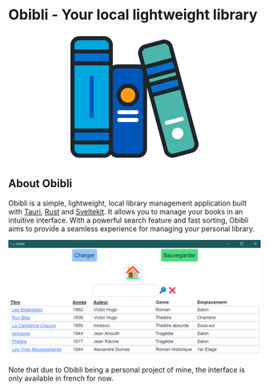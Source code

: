 # Obibli - Your local lightweight library

<div align="center">
  <img src="src-tauri/icons/128x128@2x.png" />
</div>

## About Obibli

Obibli is a simple, lightweight, local library management application built with [Tauri](https://tauri.app/), [Rust](https://www.rust-lang.org/) and [Sveltekit](https://kit.svelte.dev/). It allows you to manage your books in an intuitive interface. With a powerful search feature and fast sorting, Obibli aims to provide a seamless experience for managing your personal library.

![a screenshot of the browse function of Obibli](img/obibli-browse.png)

Note that due to Obibli being a personal project of mine, the interface is only available in french for now.
